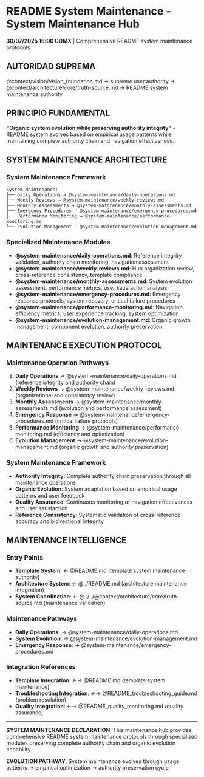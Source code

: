 # README System Maintenance - System Maintenance Hub

**30/07/2025 16:00 CDMX** | Comprehensive README system maintenance protocols

## AUTORIDAD SUPREMA
@context/vision/vision_foundation.md → supreme user authority → @context/architecture/core/truth-source.md → README system maintenance authority

## PRINCIPIO FUNDAMENTAL
**"Organic system evolution while preserving authority integrity"** - README system evolves based on empirical usage patterns while maintaining complete authority chain and navigation effectiveness.

## SYSTEM MAINTENANCE ARCHITECTURE

### **System Maintenance Framework**
```
System Maintenance:
├── Daily Operations → @system-maintenance/daily-operations.md
├── Weekly Reviews → @system-maintenance/weekly-reviews.md
├── Monthly Assessments → @system-maintenance/monthly-assessments.md
├── Emergency Procedures → @system-maintenance/emergency-procedures.md
├── Performance Monitoring → @system-maintenance/performance-monitoring.md
└── Evolution Management → @system-maintenance/evolution-management.md
```

### **Specialized Maintenance Modules**
- **@system-maintenance/daily-operations.md**: Reference integrity validation, authority chain monitoring, navigation assessment
- **@system-maintenance/weekly-reviews.md**: Hub organization review, cross-reference consistency, template compliance
- **@system-maintenance/monthly-assessments.md**: System evolution assessment, performance metrics, user satisfaction analysis
- **@system-maintenance/emergency-procedures.md**: Emergency response protocols, system recovery, critical failure procedures
- **@system-maintenance/performance-monitoring.md**: Navigation efficiency metrics, user experience tracking, system optimization
- **@system-maintenance/evolution-management.md**: Organic growth management, component evolution, authority preservation

## MAINTENANCE EXECUTION PROTOCOL

### **Maintenance Operation Pathways**
1. **Daily Operations** → @system-maintenance/daily-operations.md (reference integrity and authority chain)
2. **Weekly Reviews** → @system-maintenance/weekly-reviews.md (organizational and consistency review)
3. **Monthly Assessments** → @system-maintenance/monthly-assessments.md (evolution and performance assessment)
4. **Emergency Response** → @system-maintenance/emergency-procedures.md (critical failure protocols)
5. **Performance Monitoring** → @system-maintenance/performance-monitoring.md (efficiency and optimization)
6. **Evolution Management** → @system-maintenance/evolution-management.md (organic growth and authority preservation)

### **System Maintenance Framework**
- **Authority Integrity**: Complete authority chain preservation through all maintenance operations
- **Organic Evolution**: System adaptation based on empirical usage patterns and user feedback
- **Quality Assurance**: Continuous monitoring of navigation effectiveness and user satisfaction
- **Reference Consistency**: Systematic validation of cross-reference accuracy and bidirectional integrity

## MAINTENANCE INTELLIGENCE

### **Entry Points**
- **Template System**: ← @README.md (template system maintenance authority)
- **Architecture System**: ← @../README.md (architecture maintenance integration)
- **System Coordination**: ← @../../@context/architecture/core/truth-source.md (maintenance validation)

### **Maintenance Pathways**
- **Daily Operations**: → @system-maintenance/daily-operations.md
- **System Evolution**: → @system-maintenance/evolution-management.md
- **Emergency Response**: → @system-maintenance/emergency-procedures.md

### **Integration References**
- **Template Integration**: ←→ @README.md (template system maintenance)
- **Troubleshooting Integration**: ←→ @README_troubleshooting_guide.md (problem resolution)
- **Quality Integration**: ←→ @README_quality_monitoring.md (quality assurance)

---

**SYSTEM MAINTENANCE DECLARATION**: This maintenance hub provides comprehensive README system maintenance protocols through specialized modules preserving complete authority chain and organic evolution capability.

**EVOLUTION PATHWAY**: System maintenance evolves through usage patterns → empirical optimization → authority preservation cycle.